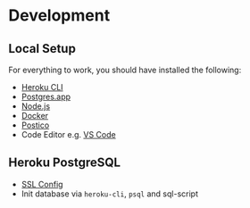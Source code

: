 # Development

## Local Setup

For everything to work, you should have installed the following:

- [Heroku CLI](https://devcenter.heroku.com/articles/heroku-cli)
- [Postgres.app](https://postgresapp.com/documentation/cli-tools.html)
- [Node.js](https://nodejs.org)
- [Docker](https://www.docker.com)
- [Postico](https://eggerapps.at/postico)
- Code Editor e.g. [VS Code](https://code.visualstudio.com/)

## Heroku PostgreSQL

- [SSL Config](https://devcenter.heroku.com/articles/heroku-postgresql#connecting-in-node-js)
- Init database via `heroku-cli`, `psql` and sql-script
